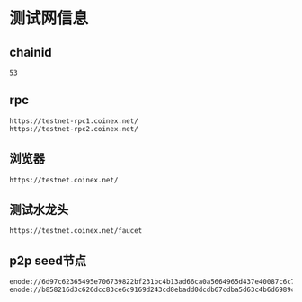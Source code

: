# 测试网信息

## chainid

`53`

## rpc

```
https://testnet-rpc1.coinex.net/
https://testnet-rpc2.coinex.net/
```

## 浏览器

```
https://testnet.coinex.net/
```

## 测试水龙头

```
https://testnet.coinex.net/faucet
```

## p2p seed节点

```
enode://6d97c62365495e706739822bf231bc4b13ad66ca0a5664965d437e40087c6c76f2cedf1286fffbcec2fc1500aa2634c70a26b2c7408c85081578ab85069b919f@47.242.178.212:36653
enode://b858216d3c626dcc83ce6c9169d243cd8ebadd0dcdb67cdba5d63c4b6d6989c0a8fdf2278d5b68e20cc8eeefa8eb58cf4d5bb0c3dda3cbfae3e42586eb6897bb@47.242.181.109:36653
```
